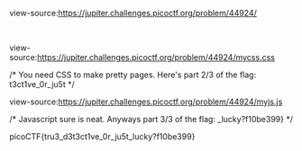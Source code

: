 view-source:https://jupiter.challenges.picoctf.org/problem/44924/ <br>

<!-- Html is neat. Anyways have 1/3 of the flag: picoCTF{tru3_d3 --> <br>

view-source:https://jupiter.challenges.picoctf.org/problem/44924/mycss.css <br>

/* You need CSS to make pretty pages. Here's part 2/3 of the flag: t3ct1ve_0r_ju5t */ <br>

view-source:https://jupiter.challenges.picoctf.org/problem/44924/myjs.js <br>

/* Javascript sure is neat. Anyways part 3/3 of the flag: _lucky?f10be399} */ <br>

picoCTF{tru3_d3t3ct1ve_0r_ju5t_lucky?f10be399} <br>
